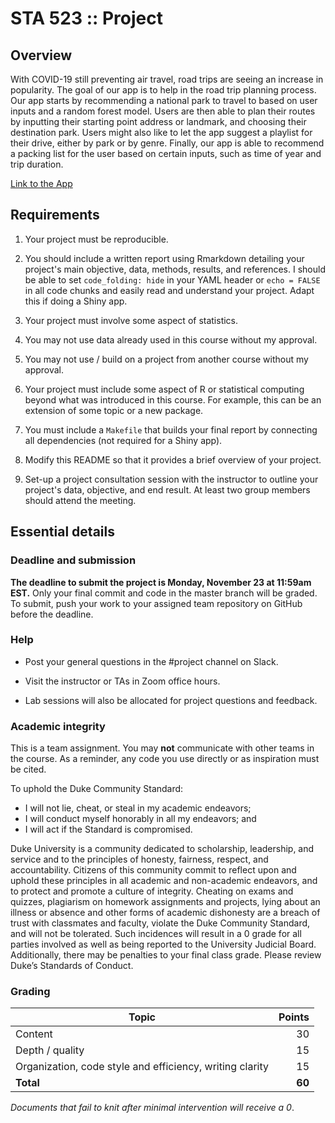# STA 523 :: Project

## Overview 

With COVID-19 still preventing air travel, road trips are seeing an increase 
in popularity. The goal of our app is to help in the road trip planning 
process. Our app starts by recommending a national park to travel to based on 
user inputs and a random forest model. Users are then able to plan their routes 
by inputting their starting point address or landmark, and choosing their 
destination park. Users might also like to let the app suggest a playlist for 
their drive, either by park or by genre. Finally, our app is able to recommend 
a packing list for the user based on certain inputs, such as time of year and 
trip duration. 

[Link to the App](https://sbmansfield.shinyapps.io/nproadtripper/)

## Requirements

1. Your project must be reproducible.

2. You should include a written report using Rmarkdown detailing your
   project's main objective, data, methods, results, and references.
   I should be able to set `code_folding: hide` in your YAML header or
   `echo = FALSE` in all code chunks and easily read and
   understand your project. Adapt this if doing a Shiny app.

3. Your project must involve some aspect of statistics.

4. You may not use data already used in this course without my approval.

5. You may not use / build on a project from another course without my approval.

6. Your project must include some aspect of R or statistical computing beyond
   what was introduced in this course. For example, this can be an extension of
   some topic or a new package.

7. You must include a `Makefile` that builds your final report by
   connecting all dependencies (not required for a Shiny app).

8. Modify this README so that it provides a brief overview of your project.

9. Set-up a project consultation session with the instructor to outline your
   project's data, objective, and end result. At least two group members
   should attend the meeting.

## Essential details

### Deadline and submission

**The deadline to submit the project is Monday, November 23 at 11:59am EST.**
Only your final commit and code in the master branch will be graded.
To submit, push your work to your assigned team repository on GitHub before
the deadline.

### Help

- Post your general questions in the #project channel on Slack.

- Visit the instructor or TAs in Zoom office hours.

- Lab sessions will also be allocated for project questions and feedback.

### Academic integrity

This is a team assignment. You may **not** communicate with other teams in the
course. As a reminder, any code you use directly or as inspiration must be
cited.

To uphold the Duke Community Standard:

- I will not lie, cheat, or steal in my academic endeavors;
- I will conduct myself honorably in all my endeavors; and
- I will act if the Standard is compromised.

Duke University is a community dedicated to scholarship, leadership, and
service and to the principles of honesty, fairness, respect, and accountability.
Citizens of this community commit to reflect upon and uphold these principles in
all academic and non-academic endeavors, and to protect and promote a culture of
integrity. Cheating on exams and quizzes, plagiarism on homework assignments and
projects, lying about an illness or absence and other forms of academic
dishonesty are a breach of trust with classmates and faculty, violate the Duke
Community Standard, and will not be tolerated. Such incidences will result in a
0 grade for all parties involved as well as being reported to the University
Judicial Board. Additionally, there may be penalties to your final class grade.
Please review Duke’s Standards of Conduct.

### Grading

| **Topic**                                                | **Points** |
|----------------------------------------------------------|-----------:|
| Content                                                  |         30 |
| Depth / quality                                          |         15 |
| Organization, code style and efficiency, writing clarity |         15 |
| **Total**                                                |     **60** |

*Documents that fail to knit after minimal intervention will receive a 0*.
